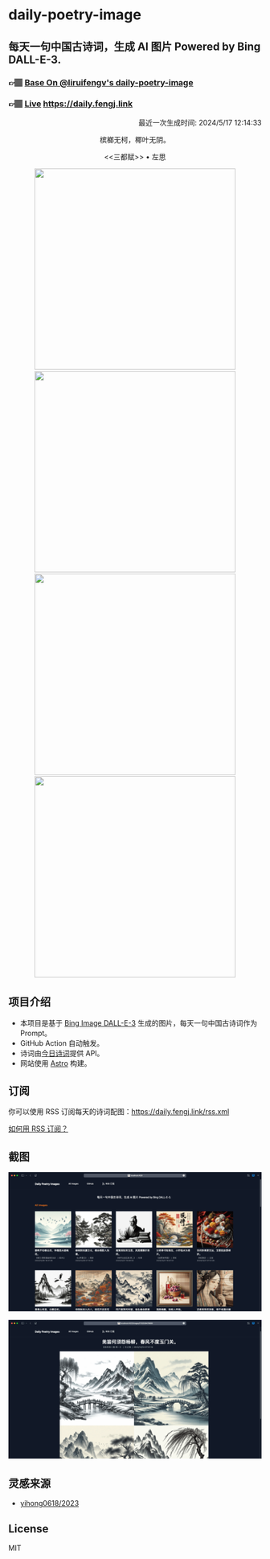 
# daily-poetry-image

## 每天一句中国古诗词，生成 AI 图片 Powered by Bing DALL-E-3.

### 👉🏽 [Base On @liruifengv's daily-poetry-image](https://github.com/liruifengv/daily-poetry-image)

### 👉🏽 [Live](https://daily.fengj.link) https://daily.fengj.link

<p align="right">
  最近一次生成时间: 2024/5/17 12:14:33
</p>
<p align="center">
槟榔无柯，椰叶无阴。
</p>
<p align="center">
<<三都赋>> • 左思
</p>
<p align="center">
<img src="https://tse1.mm.bing.net/th/id/OIG2.VBxTsVbvYNv1uZhkBwA0" height="400" width="400" />
<img src="https://tse2.mm.bing.net/th/id/OIG2.S0MgyRbqN7lpJVRWDXXu" height="400" width="400" />
<img src="https://tse2.mm.bing.net/th/id/OIG2.2n7LzVDYDbFZtVCjOpRJ" height="400" width="400" />
<img src="https://tse1.mm.bing.net/th/id/OIG2.ItZ45NkZkwLgsKlZa97H" height="400" width="400" />
</p>

## 项目介绍

-   本项目是基于 [Bing Image DALL-E-3](https://www.bing.com/images/create) 生成的图片，每天一句中国古诗词作为 Prompt。
-   GitHub Action 自动触发。
-   诗词由[今日诗词](https://www.jinrishici.com/)提供 API。
-   网站使用 [Astro](https://astro.build) 构建。

## 订阅

你可以使用 RSS 订阅每天的诗词配图：https://daily.fengj.link/rss.xml

[如何用 RSS 订阅？](https://zhuanlan.zhihu.com/p/55026716)

## 截图

![图片列表](./screenshots/Snipaste_2023-12-28_21-00-26.png)

![图片详情](./screenshots/Snipaste_2023-12-28_21-00-53.png)

## 灵感来源

-   [yihong0618/2023](https://github.com/yihong0618/2023)

## License

MIT
